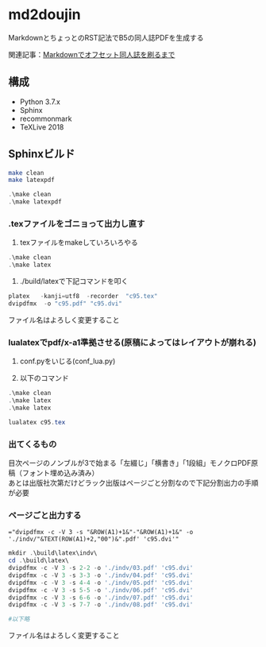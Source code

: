 # md2doujin

MarkdownとちょっとのRST記法でB5の同人誌PDFを生成する

関連記事：[Markdownでオフセット同人誌を刷るまで](https://www.gensobunya.net/portfolio/md2doujin/)

## 構成

- Python 3.7.x
- Sphinx
- recommonmark
- TeXLive 2018

## Sphinxビルド

```bash
make clean
make latexpdf
```

```powershell
.\make clean
.\make latexpdf
```

### .texファイルをゴニョって出力し直す

1. texファイルをmakeしていろいろやる

```powershell
.\make clean
.\make latex
```

1. ./build/latexで下記コマンドを叩く

```powershell
platex   -kanji=utf8  -recorder  "c95.tex"
dvipdfmx  -o "c95.pdf" "c95.dvi"
```

ファイル名はよろしく変更すること

### lualatexでpdf/x-a1準拠させる(原稿によってはレイアウトが崩れる)

1. conf.pyをいじる(conf_lua.py)

2. 以下のコマンド

```powershell
.\make clean
.\make latex
.\make latex
```

```powershell
lualatex c95.tex
```

### 出てくるもの

目次ページのノンブルが3で始まる「左綴じ」「横書き」「1段組」モノクロPDF原稿（フォント埋め込み済み）  
あとは出版社次第だけどラック出版はページごと分割なので下記分割出力の手順が必要

### ページごと出力する

```Google SpreadSheet
="dvipdfmx -c -V 3 -s "&ROW(A1)+1&"-"&ROW(A1)+1&" -o './indv/"&TEXT(ROW(A1)+2,"00")&".pdf' 'c95.dvi'"
```

```Powershell
mkdir .\build\latex\indv\
cd .\build\latex\
dvipdfmx -c -V 3 -s 2-2 -o './indv/03.pdf' 'c95.dvi'
dvipdfmx -c -V 3 -s 3-3 -o './indv/04.pdf' 'c95.dvi'
dvipdfmx -c -V 3 -s 4-4 -o './indv/05.pdf' 'c95.dvi'
dvipdfmx -c -V 3 -s 5-5 -o './indv/06.pdf' 'c95.dvi'
dvipdfmx -c -V 3 -s 6-6 -o './indv/07.pdf' 'c95.dvi'
dvipdfmx -c -V 3 -s 7-7 -o './indv/08.pdf' 'c95.dvi'

#以下略
```

ファイル名はよろしく変更すること